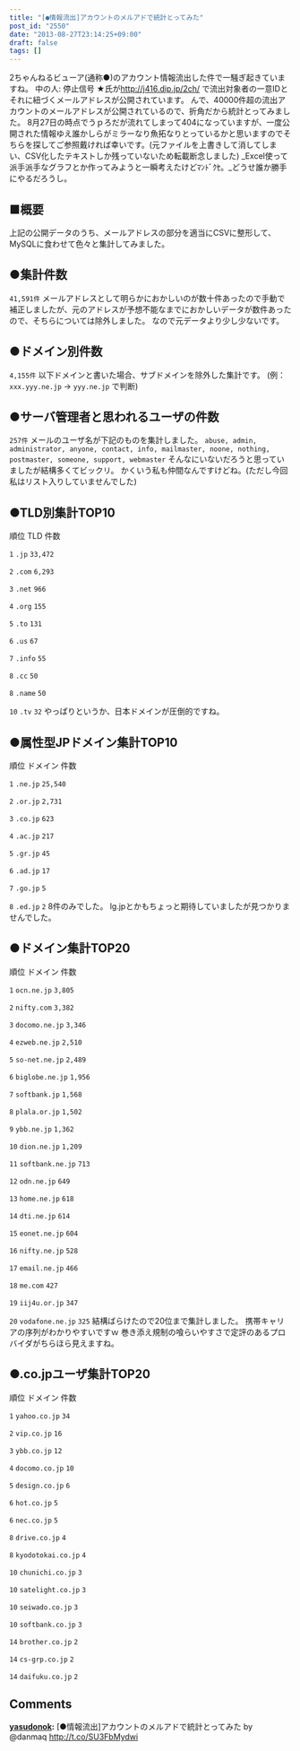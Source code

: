 ```yaml
---
title: "[●情報流出]アカウントのメルアドで統計とってみた"
post_id: "2550"
date: "2013-08-27T23:14:25+09:00"
draft: false
tags: []
---
```


<!--2ちゃんねるビューア(通称●)のアカウント情報流出した件について、中の人: 停止信号 ★氏が流出対象者のメールアドレス一覧を公開していたので適当に集計してみました。-->


2ちゃんねるビューア(通称●)のアカウント情報流出した件で一騒ぎ起きていますね。 中の人: 停止信号 ★氏が<http://j416.dip.jp/2ch/> で流出対象者の一意IDとそれに紐づくメールアドレスが公開されています。 んで、40000件超の流出アカウントのメールアドレスが公開されているので、折角だから統計とってみました。 8月27日の時点でうｐろだが流れてしまって404になっていますが、一度公開された情報ゆえ誰かしらがミラーなり魚拓なりとっているかと思いますのでそちらを探してご参照戴ければ幸いです。(元ファイルを上書きして消してしまい、CSV化したテキストしか残っていないため転載断念しました)  _Excel使って派手派手なグラフとか作ってみようと一瞬考えたけどﾏﾝﾄﾞｸｾ。_どうせ誰か勝手にやるだろうし。
## ■概要
上記の公開データのうち、メールアドレスの部分を適当にCSVに整形して、MySQLに食わせて色々と集計してみました。
## ●集計件数
`41,591件` メールアドレスとして明らかにおかしいのが数十件あったので手動で補正しましたが、元のアドレスが予想不能なまでにおかしいデータが数件あったので、そちらについては除外しました。 なので元データより少し少ないです。
## ●ドメイン別件数
`4,155件` 以下ドメインと書いた場合、サブドメインを除外した集計です。 (例：`xxx.yyy.ne.jp` → `yyy.ne.jp` で判断)
## ●サーバ管理者と思われるユーザの件数
`257件` メールのユーザ名が下記のものを集計しました。 `abuse, admin, administrator, anyone, contact, info, mailmaster, noone, nothing, postmaster, someone, support, webmaster` そんなにいないだろうと思っていましたが結構多くてビックリ。 かくいう私も仲間なんですけどね。(ただし今回私はリスト入りしていませんでした)
## ●TLD別集計TOP10


順位
TLD
件数

`1`
`.jp`
`33,472`

`2`
`.com`
`6,293`

`3`
`.net`
`966`

`4`
`.org`
`155`

`5`
`.to`
`131`

`6`
`.us`
`67`

`7`
`.info`
`55`

`8`
`.cc`
`50`

`8`
`.name`
`50`

`10`
`.tv`
`32`
やっぱりというか、日本ドメインが圧倒的ですね。
## ●属性型JPドメイン集計TOP10


順位
ドメイン
件数

`1`
`.ne.jp`
`25,540`

`2`
`.or.jp`
`2,731`

`3`
`.co.jp`
`623`

`4`
`.ac.jp`
`217`

`5`
`.gr.jp`
`45`

`6`
`.ad.jp`
`17`

`7`
`.go.jp`
`5`

`8`
`.ed.jp`
`2`
8件のみでした。 lg.jpとかもちょっと期待していましたが見つかりませんでした。
## ●ドメイン集計TOP20


順位
ドメイン
件数

`1`
`ocn.ne.jp`
`3,805`

`2`
`nifty.com`
`3,382`

`3`
`docomo.ne.jp`
`3,346`

`4`
`ezweb.ne.jp`
`2,510`

`5`
`so-net.ne.jp`
`2,489`

`6`
`biglobe.ne.jp`
`1,956`

`7`
`softbank.jp`
`1,568`

`8`
`plala.or.jp`
`1,502`

`9`
`ybb.ne.jp`
`1,362`

`10`
`dion.ne.jp`
`1,209`

`11`
`softbank.ne.jp`
`713`

`12`
`odn.ne.jp`
`649`

`13`
`home.ne.jp`
`618`

`14`
`dti.ne.jp`
`614`

`15`
`eonet.ne.jp`
`604`

`16`
`nifty.ne.jp`
`528`

`17`
`email.ne.jp`
`466`

`18`
`me.com`
`427`

`19`
`iij4u.or.jp`
`347`

`20`
`vodafone.ne.jp`
`325`
結構ばらけたので20位まで集計しました。 携帯キャリアの序列がわかりやすいですｗ 巻き添え規制の喰らいやすさで定評のあるプロバイダがちらほら見えますね。
## ●.co.jpユーザ集計TOP20


順位
ドメイン
件数

`1`
`yahoo.co.jp`
`34`

`2`
`vip.co.jp`
`16`

`3`
`ybb.co.jp`
`12`

`4`
`docomo.co.jp`
`10`

`5`
`design.co.jp`
`6`

`6`
`hot.co.jp`
`5`

`6`
`nec.co.jp`
`5`

`8`
`drive.co.jp`
`4`

`8`
`kyodotokai.co.jp`
`4`

`10`
`chunichi.co.jp`
`3`

`10`
`satelight.co.jp`
`3`

`10`
`seiwado.co.jp`
`3`

`10`
`softbank.co.jp`
`3`

`14`
`brother.co.jp`
`2`

`14`
`cs-grp.co.jp`
`2`

`14`
`daifuku.co.jp`
`2`

## Comments

**[yasudonok](#22 "2013-08-27 23:29:52"):** [●情報流出]アカウントのメルアドで統計とってみた by @danmaq http://t.co/SU3FbMydwi

